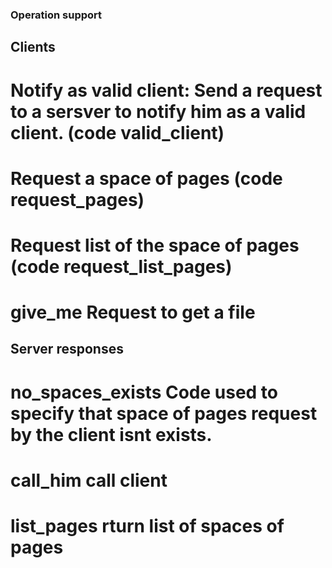 ### Operation support

## Clients

# Notify as valid client: Send a request to a sersver to notify him as a valid client. (code **valid_client**)

# Request a space of pages (code **request_pages**)

# Request list of the space of pages (code **request_list_pages**)

# **give_me** Request to get a file

## Server responses

# no_spaces_exists Code used to specify that space of pages request by the client isnt exists.

# call_him call client

# list_pages rturn list of spaces of pages
